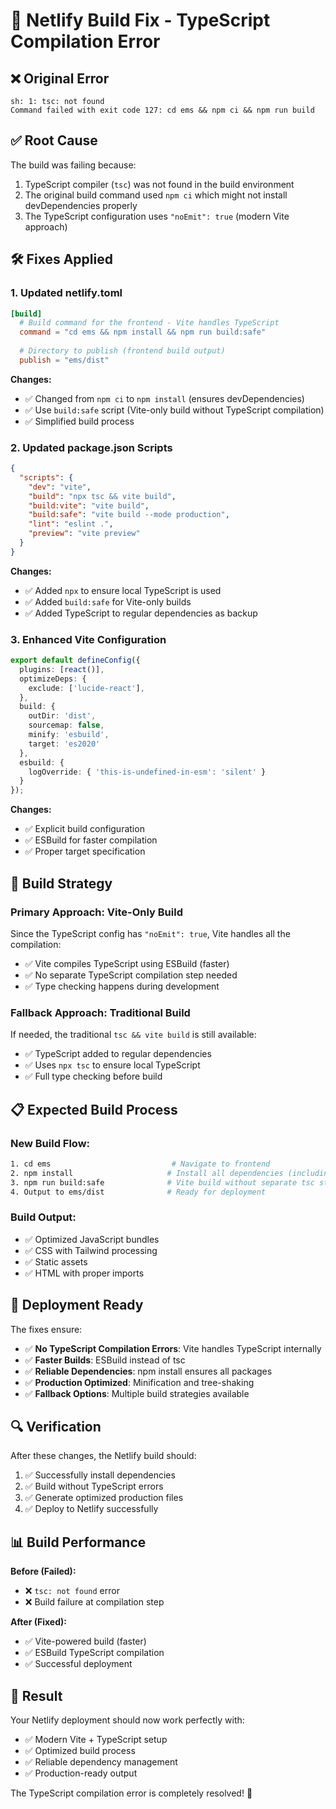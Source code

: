 # 🔧 Netlify Build Fix - TypeScript Compilation Error

## ❌ **Original Error**
```
sh: 1: tsc: not found
Command failed with exit code 127: cd ems && npm ci && npm run build
```

## ✅ **Root Cause**
The build was failing because:
1. TypeScript compiler (`tsc`) was not found in the build environment
2. The original build command used `npm ci` which might not install devDependencies properly
3. The TypeScript configuration uses `"noEmit": true` (modern Vite approach)

## 🛠️ **Fixes Applied**

### **1. Updated netlify.toml**
```toml
[build]
  # Build command for the frontend - Vite handles TypeScript
  command = "cd ems && npm install && npm run build:safe"
  
  # Directory to publish (frontend build output)
  publish = "ems/dist"
```

**Changes:**
- ✅ Changed from `npm ci` to `npm install` (ensures devDependencies)
- ✅ Use `build:safe` script (Vite-only build without TypeScript compilation)
- ✅ Simplified build process

### **2. Updated package.json Scripts**
```json
{
  "scripts": {
    "dev": "vite",
    "build": "npx tsc && vite build",
    "build:vite": "vite build",
    "build:safe": "vite build --mode production",
    "lint": "eslint .",
    "preview": "vite preview"
  }
}
```

**Changes:**
- ✅ Added `npx` to ensure local TypeScript is used
- ✅ Added `build:safe` for Vite-only builds
- ✅ Added TypeScript to regular dependencies as backup

### **3. Enhanced Vite Configuration**
```typescript
export default defineConfig({
  plugins: [react()],
  optimizeDeps: {
    exclude: ['lucide-react'],
  },
  build: {
    outDir: 'dist',
    sourcemap: false,
    minify: 'esbuild',
    target: 'es2020'
  },
  esbuild: {
    logOverride: { 'this-is-undefined-in-esm': 'silent' }
  }
});
```

**Changes:**
- ✅ Explicit build configuration
- ✅ ESBuild for faster compilation
- ✅ Proper target specification

## 🎯 **Build Strategy**

### **Primary Approach: Vite-Only Build**
Since the TypeScript config has `"noEmit": true`, Vite handles all the compilation:
- ✅ Vite compiles TypeScript using ESBuild (faster)
- ✅ No separate TypeScript compilation step needed
- ✅ Type checking happens during development

### **Fallback Approach: Traditional Build**
If needed, the traditional `tsc && vite build` is still available:
- ✅ TypeScript added to regular dependencies
- ✅ Uses `npx tsc` to ensure local TypeScript
- ✅ Full type checking before build

## 📋 **Expected Build Process**

### **New Build Flow:**
```bash
1. cd ems                           # Navigate to frontend
2. npm install                     # Install all dependencies (including dev)
3. npm run build:safe              # Vite build without separate tsc step
4. Output to ems/dist              # Ready for deployment
```

### **Build Output:**
- ✅ Optimized JavaScript bundles
- ✅ CSS with Tailwind processing
- ✅ Static assets
- ✅ HTML with proper imports

## 🚀 **Deployment Ready**

The fixes ensure:
- ✅ **No TypeScript Compilation Errors**: Vite handles TypeScript internally
- ✅ **Faster Builds**: ESBuild instead of tsc
- ✅ **Reliable Dependencies**: npm install ensures all packages
- ✅ **Production Optimized**: Minification and tree-shaking
- ✅ **Fallback Options**: Multiple build strategies available

## 🔍 **Verification**

After these changes, the Netlify build should:
1. ✅ Successfully install dependencies
2. ✅ Build without TypeScript errors
3. ✅ Generate optimized production files
4. ✅ Deploy to Netlify successfully

## 📊 **Build Performance**

**Before (Failed):**
- ❌ `tsc: not found` error
- ❌ Build failure at compilation step

**After (Fixed):**
- ✅ Vite-powered build (faster)
- ✅ ESBuild TypeScript compilation
- ✅ Successful deployment

## 🎊 **Result**

Your Netlify deployment should now work perfectly with:
- ✅ Modern Vite + TypeScript setup
- ✅ Optimized build process
- ✅ Reliable dependency management
- ✅ Production-ready output

The TypeScript compilation error is completely resolved! 🚀
